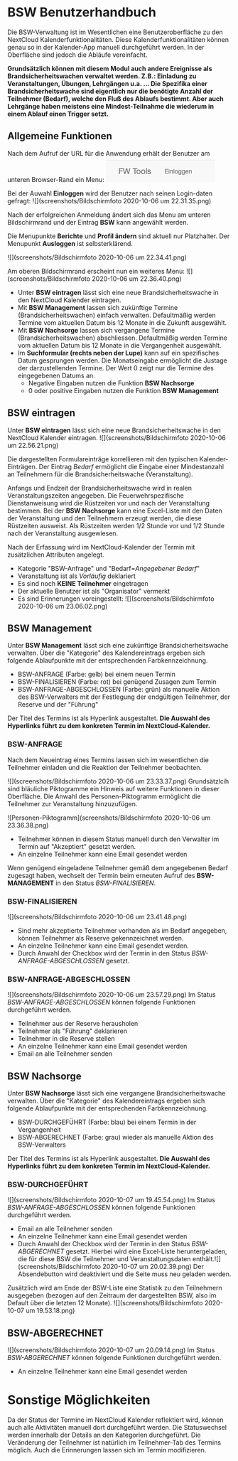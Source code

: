 # BSW Benutzerhandbuch
Die BSW-Verwaltung ist im Wesentlichen eine Benutzeroberfläche zu den NextCloud Kalenderfunktionalitäten.
Diese Kalenderfunktionalitäten können genau so in der Kalender-App manuell durchgeführt werden. In der Oberfläche sind jedoch die Abläufe vereinfacht.

**Grundsätzlich können mit diesem Modul auch andere Ereignisse als Brandsicherheitswachen verwaltet werden. Z.B.: Einladung zu Veranstaltungen, Übungen, Lehrgängen u.a. ... 
Die Spezifika einer Brandsicherheitswache sind eigentlich nur die benötigte Anzahl der Teilnehmer (Bedarf), welche den Fluß des Ablaufs bestimmt. Aber auch Lehrgänge haben meistens eine Mindest-Teilnahme die wiederum in einem Ablauf einen Trigger setzt.**

## Allgemeine Funktionen
Nach dem Aufruf der URL für die Anwendung erhält der Benutzer am unteren Browser-Rand ein Menu:
![](screenshots/Bildschirmfoto_2020-10-06_um_22.29.08.png)

Bei der Auwahl **Einloggen** wird der Benutzer nach seinen Login-daten gefragt:
![](screenshots/Bildschirmfoto 2020-10-06 um 22.31.35.png)

Nach der erfolgreichen Anmeldung ändert sich das Menu am unteren Bildschirmrand und der Eintrag **BSW** kann angewählt werden. 

Die Menupunkte **Berichte** und **Profil ändern** sind aktuell nur Platzhalter. 
Der Menupunkt **Ausloggen** ist selbsterklärend.

![](screenshots/Bildschirmfoto 2020-10-06 um 22.34.41.png)

Am oberen Bildschirmrand erscheint nun ein weiteres Menu:
![](screenshots/Bildschirmfoto 2020-10-06 um 22.36.40.png)

* Unter **BSW eintragen** lässt sich eine neue Brandsicherheitswache in den NextCloud Kalender eintragen.
* Mit **BSW Management** lassen sich zukünftige Termine (Brandsicherheitswachen) einfach verwalten. Defaultmäßig werden Termine vom aktuellen Datum bis 12 Monate in die Zukunft ausgewählt.
* Mit **BSW Nachsorge** lassen sich vergangene Termine (Brandsicherheitswachen) abschliessen. Defaultmäßig werden Termine vom aktuellen Datum bis 12 Monate in die Vergangenheit ausgewählt.
* Im **Suchformular (rechts neben der Lupe)** kann auf ein spezifisches Datum gesprungen werden. Die Monatseingabe ermöglicht die Justage der darzustellenden Termine. Der Wert 0 zeigt nur die Termine des eingegebenen Datums an. 
	* Negative Eingaben nutzen die Funktion **BSW Nachsorge**
	* 0 oder positive Eingaben nutzen die Funktion **BSW Management**

## BSW eintragen
Unter **BSW eintragen** lässt sich eine neue Brandsicherheitswache in den NextCloud Kalender eintragen.
![](screenshots/Bildschirmfoto 2020-10-06 um 22.56.21.png)

Die dargestellten Formulareinträge korrellieren mit den typischen Kalender-Einträgen.
Der Eintrag *Bedarf* ermöglicht die Eingabe einer Mindestanzahl an Teilnehmern für die Brandsicherheitswache (Veranstaltung).

Anfangs und Endzeit der Brandsicherheitswache wird in realen Veranstaltungszeiten angegeben. Die Feuerwehrspezifische Dienstanweisung wird die Rüstzeiten vor und nach der Veranstaltung bestimmen. Bei der **BSW Nachsorge** kann eine Excel-Liste mit den Daten der Veranstaltung und den Teilnehmern erzeugt werden, die diese Rüstzeiten ausweist. Als Rüstzeiten werden 1/2 Stunde vor und 1/2 Stunde nach der Veranstaltung ausgewiesen.

Nach der Erfassung wird im NextCloud-Kalender der Termin mit zusätzlichen Attributen angelegt.

* Kategorie "BSW-Anfrage" und "Bedarf=*Angegebener Bedarf*"
* Veranstaltung ist als *Vorläufig* deklariert
* Es sind noch **KEINE Teilnehmer** eingetragen
* Der aktuelle Benutzer ist als "Organisator" vermerkt
* Es sind Erinnerungen voreingestellt:
![](screenshots/Bildschirmfoto 2020-10-06 um 23.06.02.png)

## BSW Management
Unter **BSW Management** lässt sich eine zukünftige Brandsicherheitswache verwalten.
Über die "Kategorie" des Kalendereintrags ergeben sich folgende Ablaufpunkte mit der entsprechenden Farbkennzeichnung.

* BSW-ANFRAGE (Farbe: gelb) bei einem neuen Termin
* BSW-FINALISIEREN (Farbe: rot) bei genügend Zusagen zum Termin
* BSW-ANFRAGE-ABGESCHLOSSEN (Farbe: grün) als manuelle Aktion des BSW-Verwalters mit der Festlegung der endgültigen Teilnehmer, der Reserve und der "Führung"

Der Titel des Termins ist als Hyperlink ausgestaltet. **Die Auswahl des Hyperlinks führt zu dem konkreten Termin im NextCloud-Kalender.**


### BSW-ANFRAGE
Nach dem Neueintrag eines Termins lassen sich im wesentlichen die Teilnehmer einladen und die Reaktion der Teilnehmer beobachten.

![](screenshots/Bildschirmfoto 2020-10-06 um 23.33.37.png)
Grundsätzlcih sind bläuliche Piktogramme ein Hinweis auf weitere Funktionen in dieser Oberfläche.
Die Anwahl des Personen-Piktogramm ermöglicht die Teilnehmer zur Veranstaltung hinzuzufügen.

![Personen-Piktogramm](screenshots/Bildschirmfoto 2020-10-06 um 23.36.38.png)

* Teilnehmer können in diesem Status manuell durch den Verwalter im Termin auf "Akzeptiert" gesetzt werden. 
* An einzelne Teilnehmer kann eine Email gesendet werden

Wenn genügend eingeladene Teilnehmer gemäß dem angegebenen Bedarf zugesagt haben, wechselt der Termin beim erneuten Aufruf des **BSW-MANAGEMENT** in den Status *BSW-FINALISIEREN*.

### BSW-FINALISIEREN

![](screenshots/Bildschirmfoto 2020-10-06 um 23.41.48.png)

* Sind mehr akzeptierte Teilnehmer vorhanden als im Bedarf angegeben, können Teilnehmer als Reserve gekennzeichnet werden.
* An einzelne Teilnehmer kann eine Email gesendet werden.
* Durch Anwahl der Checkbox wird der Termin in den Status *BSW-ANFRAGE-ABGESCHLOSSEN* gesetzt.

### BSW-ANFRAGE-ABGESCHLOSSEN

![](screenshots/Bildschirmfoto 2020-10-06 um 23.57.29.png)
Im Status *BSW-ANFRAGE-ABGESCHLOSSEN* können folgende Funktionen durchgeführt werden.

* Teilnehmer aus der Reserve herausholen
* Teilnehmer als "Führung" deklarieren
* Teilnehmer in die Reserve stellen
* An einzelne Teilnehmer kann eine Email gesendet werden
* Email an alle Teilnehmer senden

## BSW Nachsorge
Unter **BSW Nachsorge** lässt sich eine vergangene Brandsicherheitswache verwalten.
Über die "Kategorie" des Kalendereintrags ergeben sich folgende Ablaufpunkte mit der entsprechenden Farbkennzeichnung.

* BSW-DURCHGEFÜHRT (Farbe: blau) bei einem Termin in der Vergangenheit
* BSW-ABGERECHNET (Farbe: grau) wieder als manuelle Aktion des BSW-Verwalters

Der Titel des Termins ist als Hyperlink ausgestaltet. **Die Auswahl des Hyperlinks führt zu dem konkreten Termin im NextCloud-Kalender.**

### BSW-DURCHGEFÜHRT

![](screenshots/Bildschirmfoto 2020-10-07 um 19.45.54.png)
Im Status *BSW-ANFRAGE-ABGESCHLOSSEN* können folgende Funktionen durchgeführt werden.

* Email an alle Teilnehmer senden
* An einzelne Teilnehmer kann eine Email gesendet werden
* Durch Anwahl der Checkbox wird der Termin in den Status *BSW-ABGERECHNET* gesetzt. Hierbei wird eine Excel-Liste heruntergeladen, die für diese BSW die Teilnehmer und Veranstaltungsdaten enthält.![](screenshots/Bildschirmfoto 2020-10-07 um 20.02.39.png) Der Absendebutton wird deaktiviert und die Seite muss neu geladen werden.

Zusätzlich wird am Ende der BSW-Liste eine Statistik zu den Teilnehmern ausgegeben (bezogen auf den Zeitraum der dargestellten BSW, also im Default über die letzten 12 Monate).
![](screenshots/Bildschirmfoto 2020-10-07 um 19.53.18.png)

## BSW-ABGERECHNET

![](screenshots/Bildschirmfoto 2020-10-07 um 20.09.14.png)
Im Status *BSW-ABGERECHNET* können folgende Funktionen durchgeführt werden.

* An einzelne Teilnehmer kann eine Email gesendet werden

# Sonstige Möglichkeiten
Da der Status der Termine im NextCloud Kalender reflektiert wird, können auch alle Aktivitäten manuell dort durchgeführt werden. 
Die Statuswechsel werden innerhalb der Details an den Kategorien durchgeführt. 
Die Veränderung der Teilnehmer ist natürlich im Teilnehmer-Tab des Termins möglich. 
Auch die Erinnerungen lassen sich im Termin modifizieren.


